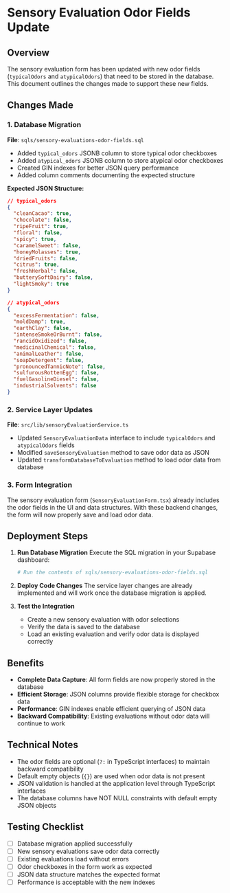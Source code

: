 # Sensory Evaluation Odor Fields Update

## Overview

The sensory evaluation form has been updated with new odor fields (`typicalOdors` and `atypicalOdors`) that need to be stored in the database. This document outlines the changes made to support these new fields.

## Changes Made

### 1. Database Migration

**File**: `sqls/sensory-evaluations-odor-fields.sql`

- Added `typical_odors` JSONB column to store typical odor checkboxes
- Added `atypical_odors` JSONB column to store atypical odor checkboxes
- Created GIN indexes for better JSON query performance
- Added column comments documenting the expected structure

**Expected JSON Structure:**

```json
// typical_odors
{
  "cleanCacao": true,
  "chocolate": false,
  "ripeFruit": true,
  "floral": false,
  "spicy": true,
  "caramelSweet": false,
  "honeyMolasses": true,
  "driedFruits": false,
  "citrus": true,
  "freshHerbal": false,
  "butterySoftDairy": false,
  "lightSmoky": true
}

// atypical_odors
{
  "excessFermentation": false,
  "moldDamp": true,
  "earthClay": false,
  "intenseSmokeOrBurnt": false,
  "rancidOxidized": false,
  "medicinalChemical": false,
  "animalLeather": false,
  "soapDetergent": false,
  "pronouncedTannicNote": false,
  "sulfurousRottenEgg": false,
  "fuelGasolineDiesel": false,
  "industrialSolvents": false
}
```

### 2. Service Layer Updates

**File**: `src/lib/sensoryEvaluationService.ts`

- Updated `SensoryEvaluationData` interface to include `typicalOdors` and `atypicalOdors` fields
- Modified `saveSensoryEvaluation` method to save odor data as JSON
- Updated `transformDatabaseToEvaluation` method to load odor data from database

### 3. Form Integration

The sensory evaluation form (`SensoryEvaluationForm.tsx`) already includes the odor fields in the UI and data structures. With these backend changes, the form will now properly save and load odor data.

## Deployment Steps

1. **Run Database Migration**
   Execute the SQL migration in your Supabase dashboard:

   ```bash
   # Run the contents of sqls/sensory-evaluations-odor-fields.sql
   ```

2. **Deploy Code Changes**
   The service layer changes are already implemented and will work once the database migration is applied.

3. **Test the Integration**
   - Create a new sensory evaluation with odor selections
   - Verify the data is saved to the database
   - Load an existing evaluation and verify odor data is displayed correctly

## Benefits

- **Complete Data Capture**: All form fields are now properly stored in the database
- **Efficient Storage**: JSON columns provide flexible storage for checkbox data
- **Performance**: GIN indexes enable efficient querying of JSON data
- **Backward Compatibility**: Existing evaluations without odor data will continue to work

## Technical Notes

- The odor fields are optional (`?:` in TypeScript interfaces) to maintain backward compatibility
- Default empty objects (`{}`) are used when odor data is not present
- JSON validation is handled at the application level through TypeScript interfaces
- The database columns have NOT NULL constraints with default empty JSON objects

## Testing Checklist

- [ ] Database migration applied successfully
- [ ] New sensory evaluations save odor data correctly
- [ ] Existing evaluations load without errors
- [ ] Odor checkboxes in the form work as expected
- [ ] JSON data structure matches the expected format
- [ ] Performance is acceptable with the new indexes
